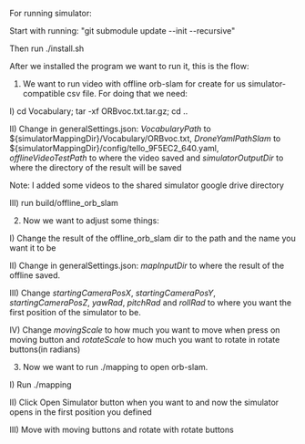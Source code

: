 For running simulator:

Start with running: "git submodule update --init --recursive"

Then run ./install.sh

After we installed the program we want to run it, this is the flow:

1. We want to run video with offline orb-slam for create for us simulator-compatible csv file.
For doing that we need:

I) cd Vocabulary; tar -xf ORBvoc.txt.tar.gz; cd ..

II) Change in generalSettings.json: *VocabularyPath* to ${simulatorMappingDir}/Vocabulary/ORBvoc.txt, *DroneYamlPathSlam* to ${simulatorMappingDir}/config/tello_9F5EC2_640.yaml, *offlineVideoTestPath* to where the video saved and *simulatorOutputDir* to where the directory of the result will be saved

Note: I added some videos to the shared simulator google drive directory

III) run build/offline_orb_slam

2. Now we want to adjust some things:

I) Change the result of the offline_orb_slam dir to the path and the name you want it to be

II) Change in generalSettings.json: *mapInputDir* to where the result of the offline saved.

III) Change *startingCameraPosX*, *startingCameraPosY*, *startingCameraPosZ*, *yawRad*, *pitchRad* and *rollRad* to where you want the first position of the simulator to be.

IV) Change *movingScale* to how much you want to move when press on moving button and *rotateScale* to how much you want to rotate in rotate buttons(in radians)

3. Now we want to run ./mapping to open orb-slam.

I) Run ./mapping

II) Click Open Simulator button when you want to and now the simulator opens in the first position you defined

III) Move with moving buttons and rotate with rotate buttons

